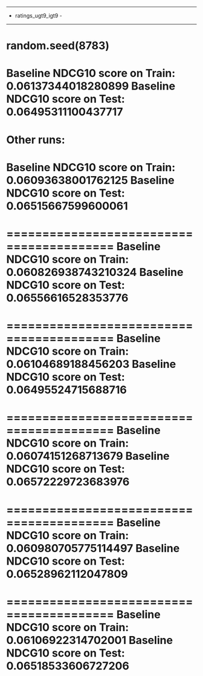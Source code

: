 ---------------------
- ratings_ugt9_igt9 -
---------------------
random.seed(8783)
=========================================
Baseline NDCG10 score on Train: 0.06137344018280899
Baseline NDCG10 score on Test: 0.06495311100437717
=========================================

Other runs:
=========================================
Baseline NDCG10 score on Train: 0.06093638001762125
Baseline NDCG10 score on Test: 0.06515667599600061
=========================================
=========================================
Baseline NDCG10 score on Train: 0.060826938743210324
Baseline NDCG10 score on Test: 0.06556616528353776
=========================================
=========================================
Baseline NDCG10 score on Train: 0.06104689188456203
Baseline NDCG10 score on Test: 0.06495524715688716
=========================================
=========================================
Baseline NDCG10 score on Train: 0.06074151268713679
Baseline NDCG10 score on Test: 0.06572229723683976
=========================================
=========================================
Baseline NDCG10 score on Train: 0.060980705775114497
Baseline NDCG10 score on Test: 0.06528962112047809
=========================================
=========================================
Baseline NDCG10 score on Train: 0.06106922314702001
Baseline NDCG10 score on Test: 0.06518533606727206
=========================================